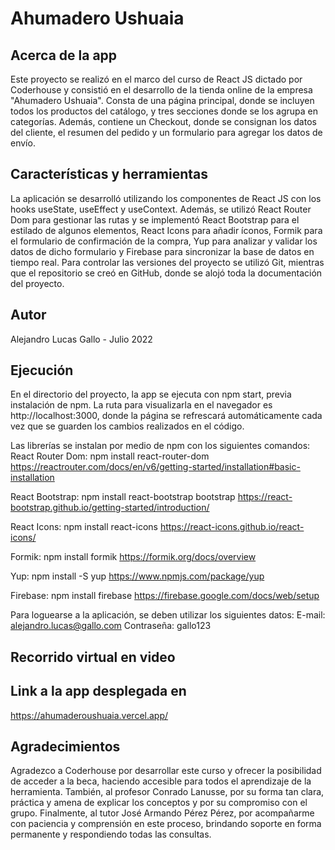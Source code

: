 # Ahumadero Ushuaia

## Acerca de la app

Este proyecto se realizó en el marco del curso de React JS dictado por Coderhouse y consistió en el desarrollo de la tienda online de la empresa "Ahumadero Ushuaia". Consta de una página principal, donde se incluyen todos los productos del catálogo, y tres secciones donde se los agrupa en categorías. Además, contiene un Checkout, donde se consignan los datos del cliente, el resumen del pedido y un formulario para agregar los datos de envío.

## Características y herramientas

La aplicación se desarrolló utilizando los componentes de React JS con los hooks useState, useEffect y useContext. Además, se utilizó React Router Dom para gestionar las rutas y se implementó React Bootstrap para el estilado de algunos elementos, React Icons para añadir íconos, Formik para el formulario de confirmación de la compra, Yup para analizar y validar los datos de dicho formulario y Firebase para sincronizar la base de datos en tiempo real. Para controlar las versiones del proyecto se utilizó Git, mientras que el repositorio se creó en GitHub, donde se alojó toda la documentación del proyecto. 

 ## Autor

Alejandro Lucas Gallo - Julio 2022

 ## Ejecución

En el directorio del proyecto, la app se ejecuta con npm start, previa instalación de npm. La ruta para visualizarla en el navegador es http://localhost:3000, donde la página se refrescará automáticamente cada vez que se guarden los cambios realizados en el código. 

Las librerías se instalan por medio de npm con los siguientes comandos:
React Router Dom: npm install react-router-dom
https://reactrouter.com/docs/en/v6/getting-started/installation#basic-installation

React Bootstrap: npm install react-bootstrap bootstrap
https://react-bootstrap.github.io/getting-started/introduction/ 

React Icons: npm install react-icons
https://react-icons.github.io/react-icons/

Formik: npm install formik
https://formik.org/docs/overview

Yup: npm install -S yup
https://www.npmjs.com/package/yup

Firebase: npm install firebase
https://firebase.google.com/docs/web/setup

Para loguearse a la aplicación, se deben utilizar los siguientes datos:
E-mail: alejandro.lucas@gallo.com
Contraseña: gallo123

## Recorrido virtual en video


## Link a la app desplegada en

https://ahumaderoushuaia.vercel.app/


## Agradecimientos
Agradezco a Coderhouse por desarrollar este curso y ofrecer la posibilidad de acceder a la beca, haciendo accesible para todos el aprendizaje de la herramienta. También, al profesor Conrado Lanusse, por su forma tan clara, práctica y amena de explicar los conceptos y por su compromiso con el grupo. Finalmente, al tutor José Armando Pérez Pérez, por acompañarme con paciencia y comprensión en este proceso, brindando soporte en forma permanente y respondiendo todas las consultas.
